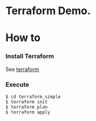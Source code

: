 # Terraform Demo.

# How to
### Install Terraform
See [terraform](https://github.com/hashicorp/terraform)

### Execute
````
$ cd terraform_simple
$ terraform init
$ terraform plan
$ terraform apply
````

